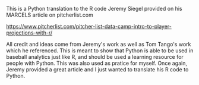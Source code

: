 
This is a Python translation to the R code Jeremy Siegel provided on his MARCELS article on pitcherlist.com 

https://www.pitcherlist.com/pitcher-list-data-camp-intro-to-player-projections-with-r/ 


All credit and ideas come from Jeremy's work as well as Tom Tango's work which he referenced. This is meant to show that Python is able to be used in baseball analytics just like R, and should be used a learning resource for people with Python. This was also used as pratice for myself. Once again, Jeremy provided a great article and I just wanted to translate his R code to Python.

